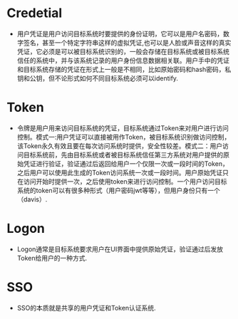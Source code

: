 
# Credetial
- 用户凭证是用户访问目标系统时要提供的身份证明，它可以是用户名密码，数字签名，甚至一个特定字符串这样的虚拟凭证,也可以是人脸或声音这样的真实凭证，它必须是可以被目标系统识别的，一般会存储在目标系统或被目标系统信任的系统中，并与该系统记录的用户身份信息数据相关联。用户手中的凭证和目标系统存储的凭证在形式上一般是不相同，比如原始密码和hash密码，私钥和公钥，但不论形式如何不同目标系统必须可以identify.

# Token
- 令牌是用户用来访问目标系统的凭证，目标系统通过Token来对用户进行访问控制。模式一:用户凭证可以直接被用作Token，被目标系统识别做访问控制，该Token永久有效且要在每次访问系统时提供，安全性较差。模式二：用户访问目标系统前，先由目标系统或者被目标系统信任第三方系统对用户提供的原始凭证进行验证，验证通过后返回给用户一个仅限一次或一段时间的Token，之后用户可以使用此生成的Token访问系统一次或一段时间。用户原始凭证只在访问开始时提供一次，之后使用token来进行访问控制。一个用户访问目标系统的token可以有很多种形式（用户密码jwt等等），但用户身份只有一个（davis）.

# Logon
- Logon通常是目标系统要求用户在UI界面中提供原始凭证，验证通过后发放Token给用户的一种方式.

# SSO
- SSO的本质就是共享的用户凭证和Token认证系统.